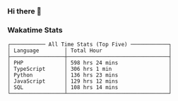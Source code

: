 ### Hi there 👋

<!--
**claserre9/claserre9** is a ✨ _special_ ✨ repository because its `README.md` (this file) appears on your GitHub profile.

Here are some ideas to get you started:

- 🔭 I’m currently working on ...
- 🌱 I’m currently learning ...
- 👯 I’m looking to collaborate on ...
- 🤔 I’m looking for help with ...
- 💬 Ask me about ...
- 📫 How to reach me: ...
- 😄 Pronouns: ...
- ⚡ Fun fact: ...
-->

[//]: # (wakatime-stats)


### Wakatime Stats
```
┌─────────── All Time Stats (Top Five) ────────────┐
│ Language        │ Total Hour                     │
├─────────────────┼────────────────────────────────┤
│ PHP             │ 598 hrs 24 mins                │
│ TypeScript      │ 306 hrs 1 min                  │
│ Python          │ 136 hrs 23 mins                │
│ JavaScript      │ 129 hrs 12 mins                │
│ SQL             │ 108 hrs 14 mins                │
└─────────────────┴────────────────────────────────┘
```

[//]: # (end-wakatime-stats)


























